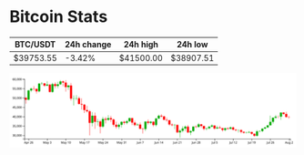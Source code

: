 # Bitcoin Stats

BTC/USDT|24h change|24h high|24h low|
|---|---|---|---|
|$39753.55|-3.42%|$41500.00|$38907.51|

<img src="./chart.svg">
